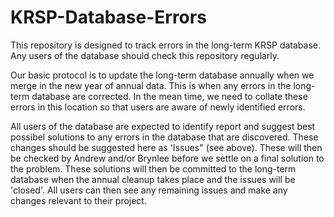 # KRSP-Database-Errors
This repository is designed to track errors in the long-term KRSP database.  Any users of the database should check this repository regularly.

Our basic protocol is to update the long-term database annually when we merge in the new year of annual data.  This is when any errors in the long-term database are corrected.  In the mean time, we need to collate these errors in this location so that users are aware of newly identified errors.

All users of the database are expected to identify report and suggest best possibel solutions to any errors in the database that are discovered.  These changes should be suggested here as 'Issues" (see above).  These will then be checked by Andrew and/or Brynlee before we settle on a final solution to the problem.  These solutions will then be committed to the long-term database when the annual cleanup takes place and the issues will be 'closed'.  All users can then see any remaining issues and make any changes relevant to their project.

